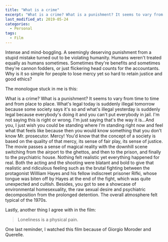 ```yaml
---
title: "What is a crime"
excerpt: "What is a crime? What is a punishment? It seems to vary from time to time and from place to place."
last_modified_at: 2019-05-24
categories:
  - Personal
tags:
  - Film
---
```


Intense and mind-boggling. A seemingly deserving punishment from a stupid mistake turned out to be violating humanity. Humans weren\'t treated equally as humans sometimes. Sometimes they\'re benefits and sometimes they\'re cannon fodders, or just flickering head counts for the accountants. Why is it so simple for people to lose mercy yet so hard to retain justice and good ethics?

The monologue stuck in me is this:

What is a crime? What is a punishment? It seems to vary from time to time and from place to place. What\'s legal today is suddenly illegal tomorrow because some society says it\'s so and what\'s illegal yesterday is suddenly legal because everybody\'s doing it and you can\'t put everybody in jail. I\'m not saying this is right or wrong. I\'m just saying that\'s the way it is...And you, I just wish you could be standing where I\'m standing right now and feel what that feels like because then you would know something that you don\'t know Mr. prosecutor. Mercy! You\'d know that the concept of a society is based on the quality of that mercy, its sense of fair play, its sense of justice. The movie passes a sense of magical reality with the downhill scene switching from the airport to the ghettos, and then to the prison, and finally to the psychiatric house. Nothing felt realistic yet everything happened for real. Both the acting and the shooting were blatant and bold to give that realistic and ridiculous feeling such as the brutal fighting between the protagonist Willliam Hayes and his fellow indiscreet prisoner Rifki, whose tongue was biten off by Hayes at the end of the fight, which was quite unexpected and cultish. Besides, you got to see a showcase of environmental homesexuality, the raw sexual desire and psychiatric decomposition from the prolonged detention. The overall atmosphere felt typical of the 1970s.

Lastly, another thing I agree with in the film:

> Loneliness is a physical pain.

One last reminder, I watched this film because of Giorgio Moroder and Querelle.
